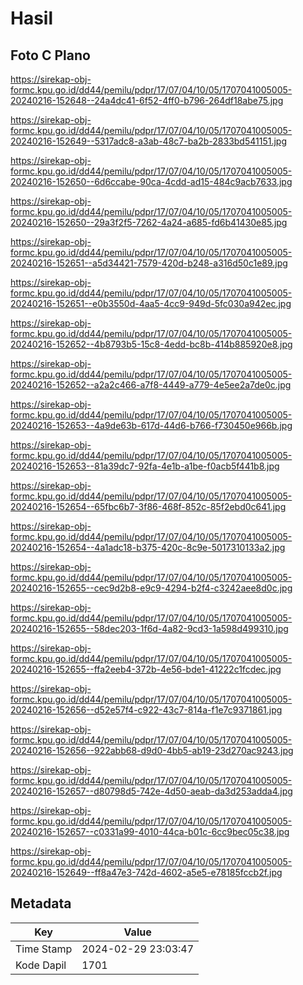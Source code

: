 # Hasil

## Foto C Plano

https://sirekap-obj-formc.kpu.go.id/dd44/pemilu/pdpr/17/07/04/10/05/1707041005005-20240216-152648--24a4dc41-6f52-4ff0-b796-264df18abe75.jpg

https://sirekap-obj-formc.kpu.go.id/dd44/pemilu/pdpr/17/07/04/10/05/1707041005005-20240216-152649--5317adc8-a3ab-48c7-ba2b-2833bd541151.jpg

https://sirekap-obj-formc.kpu.go.id/dd44/pemilu/pdpr/17/07/04/10/05/1707041005005-20240216-152650--6d6ccabe-90ca-4cdd-ad15-484c9acb7633.jpg

https://sirekap-obj-formc.kpu.go.id/dd44/pemilu/pdpr/17/07/04/10/05/1707041005005-20240216-152650--29a3f2f5-7262-4a24-a685-fd6b41430e85.jpg

https://sirekap-obj-formc.kpu.go.id/dd44/pemilu/pdpr/17/07/04/10/05/1707041005005-20240216-152651--a5d34421-7579-420d-b248-a316d50c1e89.jpg

https://sirekap-obj-formc.kpu.go.id/dd44/pemilu/pdpr/17/07/04/10/05/1707041005005-20240216-152651--e0b3550d-4aa5-4cc9-949d-5fc030a942ec.jpg

https://sirekap-obj-formc.kpu.go.id/dd44/pemilu/pdpr/17/07/04/10/05/1707041005005-20240216-152652--4b8793b5-15c8-4edd-bc8b-414b885920e8.jpg

https://sirekap-obj-formc.kpu.go.id/dd44/pemilu/pdpr/17/07/04/10/05/1707041005005-20240216-152652--a2a2c466-a7f8-4449-a779-4e5ee2a7de0c.jpg

https://sirekap-obj-formc.kpu.go.id/dd44/pemilu/pdpr/17/07/04/10/05/1707041005005-20240216-152653--4a9de63b-617d-44d6-b766-f730450e966b.jpg

https://sirekap-obj-formc.kpu.go.id/dd44/pemilu/pdpr/17/07/04/10/05/1707041005005-20240216-152653--81a39dc7-92fa-4e1b-a1be-f0acb5f441b8.jpg

https://sirekap-obj-formc.kpu.go.id/dd44/pemilu/pdpr/17/07/04/10/05/1707041005005-20240216-152654--65fbc6b7-3f86-468f-852c-85f2ebd0c641.jpg

https://sirekap-obj-formc.kpu.go.id/dd44/pemilu/pdpr/17/07/04/10/05/1707041005005-20240216-152654--4a1adc18-b375-420c-8c9e-5017310133a2.jpg

https://sirekap-obj-formc.kpu.go.id/dd44/pemilu/pdpr/17/07/04/10/05/1707041005005-20240216-152655--cec9d2b8-e9c9-4294-b2f4-c3242aee8d0c.jpg

https://sirekap-obj-formc.kpu.go.id/dd44/pemilu/pdpr/17/07/04/10/05/1707041005005-20240216-152655--58dec203-1f6d-4a82-9cd3-1a598d499310.jpg

https://sirekap-obj-formc.kpu.go.id/dd44/pemilu/pdpr/17/07/04/10/05/1707041005005-20240216-152655--ffa2eeb4-372b-4e56-bde1-41222c1fcdec.jpg

https://sirekap-obj-formc.kpu.go.id/dd44/pemilu/pdpr/17/07/04/10/05/1707041005005-20240216-152656--d52e57f4-c922-43c7-814a-f1e7c9371861.jpg

https://sirekap-obj-formc.kpu.go.id/dd44/pemilu/pdpr/17/07/04/10/05/1707041005005-20240216-152656--922abb68-d9d0-4bb5-ab19-23d270ac9243.jpg

https://sirekap-obj-formc.kpu.go.id/dd44/pemilu/pdpr/17/07/04/10/05/1707041005005-20240216-152657--d80798d5-742e-4d50-aeab-da3d253adda4.jpg

https://sirekap-obj-formc.kpu.go.id/dd44/pemilu/pdpr/17/07/04/10/05/1707041005005-20240216-152657--c0331a99-4010-44ca-b01c-6cc9bec05c38.jpg

https://sirekap-obj-formc.kpu.go.id/dd44/pemilu/pdpr/17/07/04/10/05/1707041005005-20240216-152649--ff8a47e3-742d-4602-a5e5-e78185fccb2f.jpg


## Metadata

| Key        | Value               |
| ---------- | ------------------- |
| Time Stamp | 2024-02-29 23:03:47 |
| Kode Dapil | 1701                |



